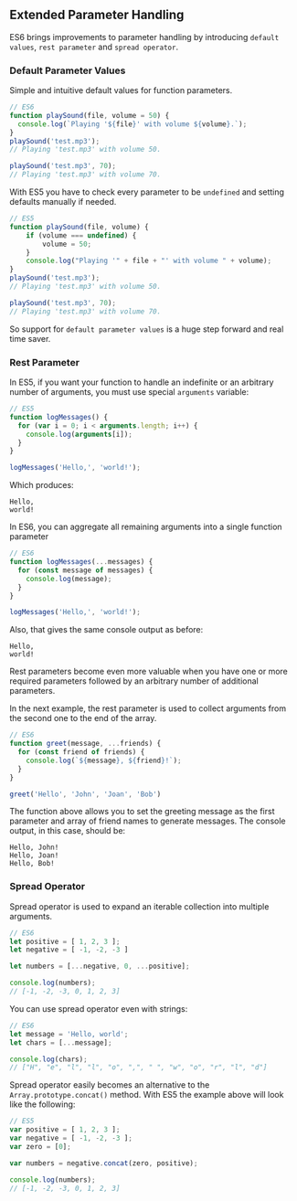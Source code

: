 ## Extended Parameter Handling

ES6 brings improvements to parameter handling by introducing `default values`, `rest parameter` and `spread operator`.

### Default Parameter Values

Simple and intuitive default values for function parameters.

```js
// ES6
function playSound(file, volume = 50) {
  console.log(`Playing '${file}' with volume ${volume}.`);
}
playSound('test.mp3'); 
// Playing 'test.mp3' with volume 50.

playSound('test.mp3', 70);
// Playing 'test.mp3' with volume 70.
```

With ES5 you have to check every parameter to be `undefined` and setting defaults manually if needed.

```js
// ES5
function playSound(file, volume) {
    if (volume === undefined) {
        volume = 50;
    }
    console.log("Playing '" + file + "' with volume " + volume);
}
playSound('test.mp3'); 
// Playing 'test.mp3' with volume 50.

playSound('test.mp3', 70);
// Playing 'test.mp3' with volume 70.
```

So support for `default parameter values` is a huge step forward and real time saver.

### Rest Parameter

In ES5, if you want your function to handle an indefinite or an arbitrary number of arguments,
you must use special `arguments` variable:

```js
// ES5
function logMessages() {
  for (var i = 0; i < arguments.length; i++) {
    console.log(arguments[i]);
  }
}

logMessages('Hello,', 'world!');
```

Which produces:

```text
Hello,
world!
```

In ES6, you can aggregate all remaining arguments into a single function parameter

```js
// ES6
function logMessages(...messages) {
  for (const message of messages) {
    console.log(message);
  }
}

logMessages('Hello,', 'world!');
```

Also, that gives the same console output as before:

```text
Hello, 
world!
```

Rest parameters become even more valuable when you have one or more required parameters followed by an arbitrary number of additional parameters.

In the next example, the rest parameter is used to collect arguments from the second one to the end of the array.

```js
// ES6
function greet(message, ...friends) {
  for (const friend of friends) {
    console.log(`${message}, ${friend}!`);
  }
}

greet('Hello', 'John', 'Joan', 'Bob')
```

The function above allows you to set the greeting message as the first parameter and array of friend names to generate messages.
The console output, in this case, should be:

```text
Hello, John!
Hello, Joan!
Hello, Bob!
```

### Spread Operator

Spread operator is used to expand an iterable collection into multiple arguments.

```js
// ES6
let positive = [ 1, 2, 3 ];
let negative = [ -1, -2, -3 ]

let numbers = [...negative, 0, ...positive];

console.log(numbers);
// [-1, -2, -3, 0, 1, 2, 3]
```

You can use spread operator even with strings:

```js
// ES6
let message = 'Hello, world';
let chars = [...message];

console.log(chars);
// ["H", "e", "l", "l", "o", ",", " ", "w", "o", "r", "l", "d"]
```

Spread operator easily becomes an alternative to the `Array.prototype.concat()` method.
With ES5 the example above will look like the following:

```js
// ES5
var positive = [ 1, 2, 3 ];
var negative = [ -1, -2, -3 ];
var zero = [0];

var numbers = negative.concat(zero, positive);

console.log(numbers);
// [-1, -2, -3, 0, 1, 2, 3]
```
